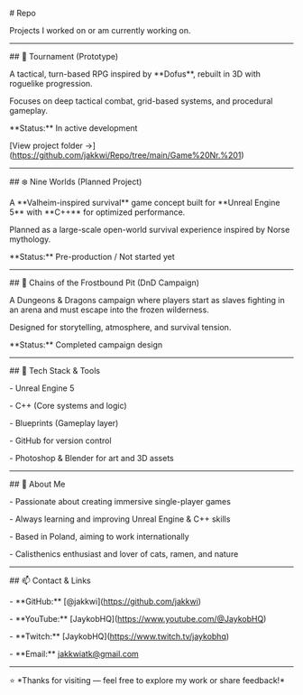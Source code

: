 \# Repo



Projects I worked on or am currently working on.



---



\## 🧩 Tournament (Prototype)



A tactical, turn-based RPG inspired by \*\*Dofus\*\*, rebuilt in 3D with roguelike progression.  

Focuses on deep tactical combat, grid-based systems, and procedural gameplay.



\*\*Status:\*\* In active development  

\[View project folder →](https://github.com/jakkwi/Repo/tree/main/Game%20Nr.%201)



---



\## ❄️ Nine Worlds (Planned Project)



A \*\*Valheim-inspired survival\*\* game concept built for \*\*Unreal Engine 5\*\* with \*\*C++\*\* for optimized performance.  

Planned as a large-scale open-world survival experience inspired by Norse mythology.



\*\*Status:\*\* Pre-production / Not started yet  



---



\## 🧊 Chains of the Frostbound Pit (DnD Campaign)



A Dungeons \& Dragons campaign where players start as slaves fighting in an arena and must escape into the frozen wilderness.  

Designed for storytelling, atmosphere, and survival tension.



\*\*Status:\*\* Completed campaign design  



---



\## 🔧 Tech Stack \& Tools



\- Unreal Engine 5  

\- C++ (Core systems and logic)  

\- Blueprints (Gameplay layer)  

\- GitHub for version control  

\- Photoshop \& Blender for art and 3D assets



---



\## 🌱 About Me



\- Passionate about creating immersive single-player games  

\- Always learning and improving Unreal Engine \& C++ skills  

\- Based in Poland, aiming to work internationally  

\- Calisthenics enthusiast and lover of cats, ramen, and nature



---



\## 📫 Contact \& Links



\- \*\*GitHub:\*\* \[@jakkwi](https://github.com/jakkwi)  

\- \*\*YouTube:\*\* \[JaykobHQ](https://www.youtube.com/@JaykobHQ)  

\- \*\*Twitch:\*\* \[JaykobHQ](https://www.twitch.tv/jaykobhq)  

\- \*\*Email:\*\* jakkwiatk@gmail.com



---



⭐ \*Thanks for visiting — feel free to explore my work or share feedback!\*



